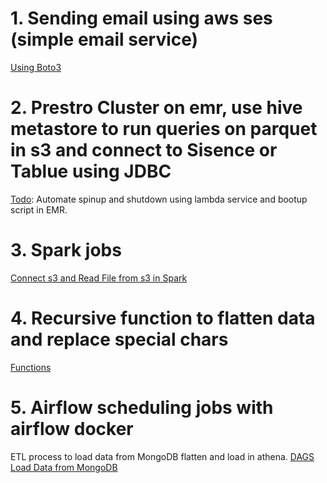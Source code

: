 # 1. Sending email using aws ses (simple email service)
[Using Boto3](https://github.com/deepak6446/Data_engineering/blob/master/mail_send_boto3/send_mail_boto3.py)

# 2. Prestro Cluster on emr, use hive metastore to run queries on parquet in s3 and connect to Sisence or Tablue using JDBC
[Todo](https://github.com/deepak6446/Data_engineering/tree/master/presto_config_aws_emr): Automate spinup and shutdown using lambda service and bootup script in EMR.

# 3. Spark jobs
[Connect s3 and Read File from s3 in Spark](https://github.com/deepak6446/Data_engineering/blob/master/test_programmes/connect_s3_using_keys.py)

# 4. Recursive function to flatten data and replace special chars
[Functions](https://github.com/deepak6446/Data_engineering/blob/master/test_programmes/cleaning_data_rec_json.py)

# 5. Airflow scheduling jobs with airflow docker
ETL process to load data from MongoDB flatten and load in athena.
[DAGS](https://github.com/deepak6446/Data_engineering/blob/master/Airflow_Docker/airflow/dags/rcs_mongo_to_s3.py)
[Load Data from MongoDB](https://github.com/deepak6446/Data_engineering/blob/master/Airflow_Docker/airflow/dags/python/rcs_mongo_to_s3.py)
